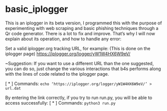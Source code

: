 # basic_iplogger

This is an iplogger in its beta version, I programmed this with the purpose of experimenting with web scraping and basic phishing techniques through a Qr code generator. There is a lot to fix and improve. That’s why I will now explain about its operation, and how to handle any error:

Set a valid iplogger.org tracking URL, for example: 
(This is done on the iplogger page) https://iplogger.org/logger/yW1W4HX6W9eV/

~Suggestion: If you want to use a different URL than the one suggested, you can do so, just change the various interactions that b4s performs along with the lines of code related to the iplogger page.

[ * ] Commands: ```echo ‘https://iplogger.org/logger/yW1W4HX6W9eV/’ > url.dat```

By entering the link correctly, if you try to run run.py, you will be able to access successfully: 
[ * ] Commands: ```python3 run.py```

